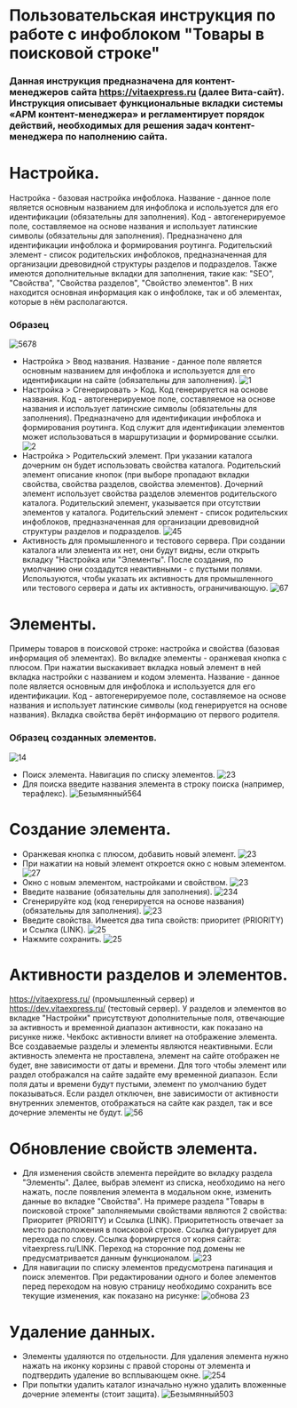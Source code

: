 # Пользовательская инструкция по работе с инфоблоком "Товары в поисковой строке" 
### Данная инструкция предназначена для контент-менеджеров сайта https://vitaexpress.ru (далее Вита-сайт). Инструкция описывает функциональные вкладки системы «АРМ контент-менеджера» и регламентирует порядок действий, необходимых для решения задач контент-менеджера по наполнению сайта. 

#  Настройка.
Настройка - базовая настройка инфоблока. Название - данное поле является основным названием для инфоблока и используется для его идентификации (обязательны для заполнения). Код - автогенерируемое поле, составляемое на основе названия и использует латинские символы (обязательны для заполнения). Предназначено для идентификации инфоблока и формирования роутинга. Родительский элемент - список родительских инфоблоков, предназначенная для организации древовидной структуры разделов и подразделов. Также имеются дополнительные вкладки для заполнения, такие как: "SEO", "Свойства", "Cвойства разделов", "Свойство элементов". В них находится основная информация как о инфоблоке, так и об элементах, которые в нём располагаются.
### Образец
![5678](https://user-images.githubusercontent.com/85296765/123426059-f75fd280-d5d3-11eb-8e4f-0bdb2e1365ee.png)
* Настройка > Ввод названия. Название - данное поле является основным названием для инфоблока и используется для его идентификации на сайте (обязательны для заполнения).
![1](https://user-images.githubusercontent.com/85296765/123248453-002fa600-d4f9-11eb-9cb5-696611787a85.png)
*  Настройка > Сгенерировать > Код. Код генерируется на основе названия. Код - автогенерируемое поле, составляемое на основе названия и использует латинские символы (обязательны для заполнения). Предназначено для идентификации инфоблока и формирования роутинга. Код служит для идентификации элементов может использоваться в маршрутизации и формирование ссылки.
![2](https://user-images.githubusercontent.com/85296765/123248136-a3cc8680-d4f8-11eb-88d3-1a651189bd54.png)
* Настройка > Родительский элемент. При указании каталога дочерним он будет использовать свойства каталога. Родительский элемент описание кнопок (при выборе пропадают вкладки свойства, свойства разделов, свойства элементов). Дочерний элемент использует свойства разделов элементов родительского каталога. Родительский элемент, указывается при отсутствии элементов у каталога. Родительский элемент - список родительских инфоблоков, предназначенная для организации древовидной структуры разделов и подразделов. 
![45](https://user-images.githubusercontent.com/85296765/123248670-3e2cca00-d4f9-11eb-8c04-737f44e76bf8.png)
* Активность для промышленного и тестового сервера. При создании каталога или элемента их нет, они будут видны, если открыть вкладку "Настройка или "Элементы". После создания, по умолчанию они создадутся неактивными - с пустыми полями. Используются, чтобы указать их активность для промышленного или тестового сервера и даты их активность, ограничивающую.
![67](https://user-images.githubusercontent.com/85296765/123419429-43f2e000-d5cb-11eb-91bd-eec3ad479e9f.png)
# Элементы.
Примеры товаров в поисковой строке: настройка и свойства (базовая информация об элементах). Во вкладке элементы - оранжевая кнопка с плюсом. При нажатии выскакивает вкладка новый элемент в ней вкладка настройки с названием и кодом элемента. Название - данное поле является основным для инфоблока и используется для его идентификации. Код - автогенерируемое поле, составляемое на основе названия и использует латинские символы (код генерируется на основе названия). Вкладка свойства берёт информацию от первого родителя.
### Образец созданных элементов.
![14](https://user-images.githubusercontent.com/85296765/123380732-df229000-d5a0-11eb-9984-d53166f61205.png)
* Поиск элемента. Навигация по списку элементов.
![23](https://user-images.githubusercontent.com/85296765/123264745-61607500-d50b-11eb-8467-dc03ad0adfd6.png)
* Для поиска введите названия элемента в строку поиска (например, терафлекс).
![Безымянный564](https://user-images.githubusercontent.com/85296765/123417394-c5953e80-d5c8-11eb-9a35-4c26525c577c.png)
# Создание элемента.
* Оранжевая кнопка с плюсом, добавить новый элемент.
![23](https://user-images.githubusercontent.com/85296765/123254268-80f1a080-d4ff-11eb-8165-7c81a081c09f.png)
* При нажатии на новый элемент откроется окно с новым элементом.
![27](https://user-images.githubusercontent.com/85296765/123595178-a7665300-d801-11eb-9d22-a216f634b44c.png)
* Окно с новым элементом, настройками и свойством.
![23](https://user-images.githubusercontent.com/85296765/123254746-13923f80-d500-11eb-8af9-6d6ba81731ff.png)
* Введите название (обязательны для заполнения).
![234](https://user-images.githubusercontent.com/85296765/123395979-d9817600-d5b1-11eb-93a9-13705bfe8eac.png)
* Сгенерируйте код (код генерируется на основе названия) (обязательны для заполнения).
![23](https://user-images.githubusercontent.com/85296765/123255028-6bc94180-d500-11eb-8c7f-00b12c3cf1fd.png)
* Введите свойства. Имеется два типа свойств: приоритет (PRIORITY) и Ссылка (LINK).
![25](https://user-images.githubusercontent.com/85296765/123259819-f8c2c980-d505-11eb-9282-0db0943125b8.png)
* Нажмите сохранить.
![25](https://user-images.githubusercontent.com/85296765/123256949-97e5c200-d502-11eb-8b51-1c361be8d3b2.png)
# Активности разделов и элементов.
https://vitaexpress.ru/ (промышленный сервер) и https://dev.vitaexpress.ru/ (тестовый сервер). 
У разделов и элементов во вкладке "Настройки" присутствуют дополнительные поля, отвечающие за активность и временной диапазон активности, как показано на рисунке ниже. 
Чекбокс активности влияет на отображение элемента. Все создаваемые разделы и элементы являются неактивными. Если активность элемента не проставлена, элемент на сайте отображен не будет, вне зависимости от даты и времени. Для того чтобы элемент или раздел отображался на сайте задайте ему временной диапазон. Если поля даты и времени будут пустыми, элемент по умолчанию будет показываться. Если раздел отключен, вне зависимости от активности внутренних элементов, отображаться на сайте как раздел, так и все дочерние элементы не будут. 
![56](https://user-images.githubusercontent.com/85296765/123396897-e5ba0300-d5b2-11eb-9a38-257eb71d784a.png)
# Обновление свойств элемента.
* Для изменения свойств элемента перейдите во вкладку раздела "Элементы". Далее, выбрав элемент из списка, необходимо на него нажать, после появления элемента в модальном окне, изменить данные во вкладке "Свойства". На примере раздела "Товары в поисковой строке" заполняемыми свойствами являются 2 свойства: Приоритет (PRIORITY) и Ссылка (LINK). Приоритетность отвечает за место расположения в поисковой строке. Ссылка фигурирует для перехода по слову. Ссылка формируется от корня сайта: vitaexpress.ru/LINK. Переход на сторонние под домены не предусматривается данным функционалом.
![23](https://user-images.githubusercontent.com/85296765/123264193-d7b0a780-d50a-11eb-9f03-e951506b5f3c.png)
* Для навигации по списку элементов предусмотрена пагинация и поиск элементов. При редактировании одного и более элементов перед переходом на новую страницу необходимо сохранить все текущие изменения, как показано на рисунке:
![обнова 23](https://user-images.githubusercontent.com/85296765/122167531-2cf61480-ce8c-11eb-8edf-f24b994207c9.png)
# Удаление данных.
* Элементы удаляются по отдельности. Для удаления элемента нужно нажать на иконку корзины с правой стороны от элемента и подтвердить удаление во всплывающем окне.
![254](https://user-images.githubusercontent.com/85296765/123245853-459ea400-d4f6-11eb-9847-ae8e4052e022.png)
* При попытки удалить каталог изначально нужно удалить вложенные дочерние элементы (стоит защита).
![Безымянный503](https://user-images.githubusercontent.com/85296765/123597859-eb0e8c00-d804-11eb-871e-ad7d3e512f42.png)










